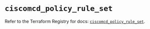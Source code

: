 # `ciscomcd_policy_rule_set`

Refer to the Terraform Registry for docs: [`ciscomcd_policy_rule_set`](https://registry.terraform.io/providers/ciscodevnet/ciscomcd/25.9.1/docs/resources/policy_rule_set).
